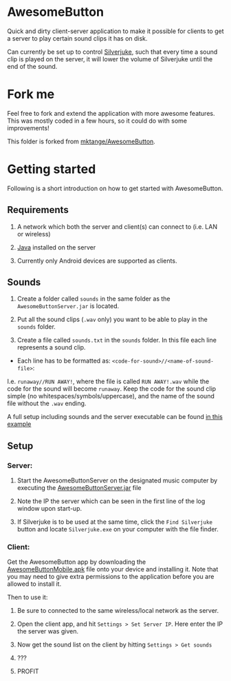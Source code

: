 AwesomeButton
=============

Quick and dirty client-server application to make it possible for
clients to get a server to play certain sound clips it has on disk.

Can currently be set up to control [Silverjuke](http://www.silverjuke.net/),
such that every time a sound clip is played on the server, it will
lower the volume of Silverjuke until the end of the sound.


Fork me
=======

Feel free to fork and extend the application with more awesome features. This was mostly coded in a few hours, so it could do with some improvements!


This folder is forked from [mktange/AwesomeButton](https://github.com/mktange/AwesomeButton).


Getting started
===============

Following is a short introduction on how to get started with AwesomeButton.


Requirements
------------

1. A network which both the server and client(s) can connect to
(i.e. LAN or wireless)

2. [Java](https://www.java.com/en/download/) installed on the server

3. Currently only Android devices are supported as clients.

Sounds
------

1. Create a folder called `sounds` in the same folder as the `AwesomeButtonServer.jar` is located.

2. Put all the sound clips (`.wav` only) you want to be able to play in the `sounds` folder.

3. Create a file called `sounds.txt` in the `sounds` folder. In this file each line represents
a sound clip.

  * Each line has to be formatted as: `<code-for-sound>//<name-of-sound-file>`:

I.e. `runaway//RUN AWAY!`, where the file is called `RUN AWAY!.wav` while the code for the 
sound will become `runaway`. Keep the code for the sound clip simple (no whitespaces/symbols/uppercase), and the name of the sound file without the `.wav` ending.

A full setup including sounds and the server executable can be found [in this example](https://github.com/mktange/AwesomeButton/releases/download/1.0/ExampleSetup.zip)

Setup
-----

### Server:

1. Start the AwesomeButtonServer on the designated music computer by executing the [AwesomeButtonServer.jar](https://github.com/mktange/AwesomeButton/releases/download/1.0/AwesomeButtonMobile.apk) file

2. Note the IP the server which can be seen in the first line of the log window upon start-up.

3. If Silverjuke is to be used at the same time, click the `Find Silverjuke` button and locate `Silverjuke.exe` on your computer with the file finder.

### Client:

Get the AwesomeButton app by downloading the [AwesomeButtonMobile.apk](https://github.com/mktange/AwesomeButton/releases/download/1.0/AwesomeButtonMobile.apk) file onto your device and installing it. Note that you may need to give extra permissions to the application before you are allowed to install it.

Then to use it:

1. Be sure to connected to the same wireless/local network as the server.

2. Open the client app, and hit `Settings > Set Server IP`. Here enter the IP the server was given.

3. Now get the sound list on the client by hitting `Settings > Get sounds`

4. ???

5. PROFIT

